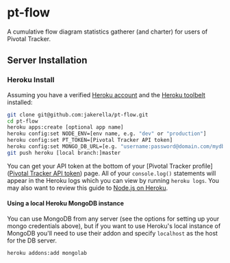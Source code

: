 pt-flow
=======

A cumulative flow diagram statistics gatherer (and charter) for users of Pivotal Tracker.


## Server Installation

### Heroku Install

Assuming you have a verified [Heroku account](http://www.heroku.com/) and the [Heroku toolbelt](https://toolbelt.herokuapp.com/) installed:

```sh
git clone git@github.com:jakerella/pt-flow.git
cd pt-flow
heroku apps:create [optional app name]
heroku config:set NODE_ENV=[env name, e.g. "dev" or "production"]
heroku config:set PT_TOKEN=[Pivotal Tracker API token]
heroku config:set MONGO_DB_URL=[e.g. "username:password@domain.com/mydb"]
git push heroku [local branch:]master
```

You can get your API token at the bottom of your [Pivotal Tracker profile]([Pivotal Tracker API token](https://www.pivotaltracker.com/profile)) page. All of your `console.log()` statements will appear in the Heroku logs which you can view by running `heroku logs`. You may also want to review this guide to [Node.js on Heroku](https://devcenter.heroku.com/articles/nodejs).

#### Using a local Heroku MongoDB instance

You can use MongoDB from any server (see the options for setting up your mongo credentials above), but if you want to use Heroku's local instance of MongoDB you'll need to use their addon and specify `localhost` as the host for the DB server.
```sh
heroku addons:add mongolab
```


